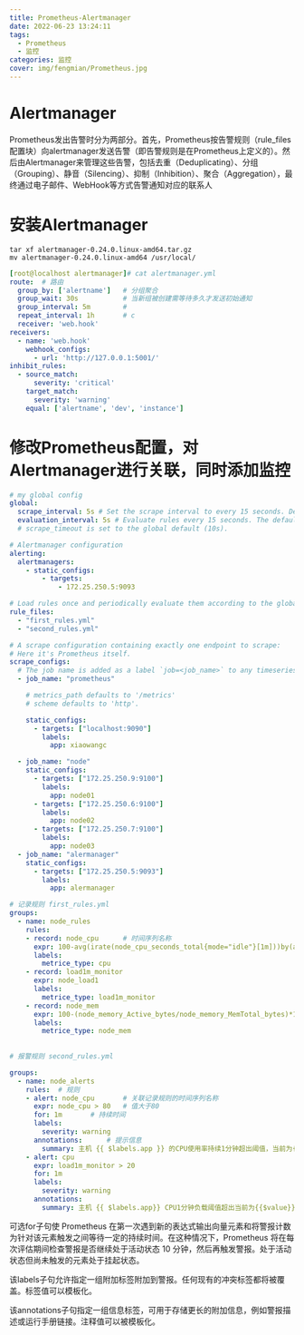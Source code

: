 ```yaml
---
title: Prometheus-Alertmanager
date: 2022-06-23 13:24:11
tags: 
  - Prometheus
  - 监控
categories: 监控
cover: img/fengmian/Prometheus.jpg
---
```

# Alertmanager

Prometheus发出告警时分为两部分。首先，Prometheus按告警规则（rule_files配置块）向alertmanager发送告警（即告警规则是在Prometheus上定义的）。然后由Alertmanager来管理这些告警，包括去重（Deduplicating）、分组（Grouping）、静音（Silencing）、抑制（Inhibition）、聚合（Aggregation），最终通过电子邮件、WebHook等方式告警通知对应的联系人



# 安装Alertmanager

```shell
tar xf alertmanager-0.24.0.linux-amd64.tar.gz
mv alertmanager-0.24.0.linux-amd64 /usr/local/
```

```yaml
[root@localhost alertmanager]# cat alertmanager.yml
route:	# 路由
  group_by: ['alertname']	# 分组聚合
  group_wait: 30s			# 当新组被创建需等待多久才发送初始通知
  group_interval: 5m		# 
  repeat_interval: 1h		# c
  receiver: 'web.hook'
receivers: 
  - name: 'web.hook'
    webhook_configs:
      - url: 'http://127.0.0.1:5001/'
inhibit_rules:
  - source_match:
      severity: 'critical'
    target_match:
      severity: 'warning'
    equal: ['alertname', 'dev', 'instance']
```

# 修改Prometheus配置，对Alertmanager进行关联，同时添加监控

```yaml
# my global config
global:
  scrape_interval: 5s # Set the scrape interval to every 15 seconds. Default is every 1 minute.
  evaluation_interval: 5s # Evaluate rules every 15 seconds. The default is every 1 minute.
  # scrape_timeout is set to the global default (10s).

# Alertmanager configuration
alerting:
  alertmanagers:
    - static_configs:
        - targets:
            - 172.25.250.5:9093

# Load rules once and periodically evaluate them according to the global 'evaluation_interval'.
rule_files:
  - "first_rules.yml"
  - "second_rules.yml"

# A scrape configuration containing exactly one endpoint to scrape:
# Here it's Prometheus itself.
scrape_configs:
  # The job name is added as a label `job=<job_name>` to any timeseries scraped from this config.
  - job_name: "prometheus"

    # metrics_path defaults to '/metrics'
    # scheme defaults to 'http'.

    static_configs:
      - targets: ["localhost:9090"]
        labels:
          app: xiaowangc

  - job_name: "node"
    static_configs:
      - targets: ["172.25.250.9:9100"]
        labels:
          app: node01
      - targets: ["172.25.250.6:9100"]
        labels:
          app: node02
      - targets: ["172.25.250.7:9100"]
        labels:
          app: node03
  - job_name: "alermanager"
    static_configs:
      - targets: ["172.25.250.5:9093"]
        labels:
          app: alermanager
```

```yaml
# 记录规则 first_rules.yml
groups:
  - name: node_rules
    rules:
    - record: node_cpu		# 时间序列名称
      expr: 100-avg(irate(node_cpu_seconds_total{mode="idle"}[1m]))by(app)*100	# 查询表达式
      labels:
        metrice_type: cpu
    - record: load1m_monitor
      expr: node_load1
      labels:
        metrice_type: load1m_monitor
    - record: node_mem
      expr: 100-(node_memory_Active_bytes/node_memory_MemTotal_bytes)*100
      labels:
        metrice_type: node_mem
        
        
# 报警规则 second_rules.yml

groups:
  - name: node_alerts
    rules:	# 规则
    - alert: node_cpu		# 关联记录规则的时间序列名称
      expr: node_cpu > 80	# 值大于80
      for: 1m		# 持续时间
      labels:
        severity: warning
      annotations:		# 提示信息
        summary: 主机 {{ $labels.app }} 的CPU使用率持续1分钟超出阈值，当前为{{ $value }} %
    - alert: cpu
      expr: load1m_monitor > 20
      for: 1m
      labels:
        severity: warning
      annotations:
        summary: 主机 {{ $labels.app}} CPU1分钟负载阈值超出当前为{{$value}}%
```

可选for子句使 Prometheus 在第一次遇到新的表达式输出向量元素和将警报计数为针对该元素触发之间等待一定的持续时间。在这种情况下，Prometheus 将在每次评估期间检查警报是否继续处于活动状态 10 分钟，然后再触发警报。处于活动状态但尚未触发的元素处于挂起状态。

该labels子句允许指定一组附加标签附加到警报。任何现有的冲突标签都将被覆盖。标签值可以模板化。

该annotations子句指定一组信息标签，可用于存储更长的附加信息，例如警报描述或运行手册链接。注释值可以被模板化。